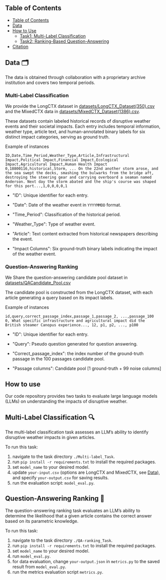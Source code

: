 ## Table of Contents <a name="table_of_contents"></a>

- [Table of Contents](#table_of_contents)
- [Data](#data)
- [How to Use](#usage)
  - [Task1: Multi-Label Classification](#task_1)
  - [Task2: Ranking-Based Question-Answering](#task_2)
- [Citation](#citation)

## Data <a name="data"></a> 🗂️
The data is obtained through collaboration with a proprietary archive institution and covers two temporal periods.
### Multi-Label Classification
We provide the LongCTX dataset in [datasets/LongCTX_Dataset(350).csv](./datasets/LongCTX_Dataset(350).csv) and the MixedCTX data in [datasets/MixedCTX_Dataset(1386).csv](./datasets/MixedCTX_Dataset(1386).csv).

These datasets contain labeled historical records of disruptive weather events and their societal impacts. Each entry includes temporal information, weather type, article text, and human-annotated binary labels for six distinct impact categories, serving as ground truth.

Example of instances
```csv
ID,Date,Time_Period,Weather_Type,Article,Infrastructural Impact,Political Impact,Financial Impact,Ecological Impact,Agricultural Impact,Human Health Impact
0,18800116,historical,Storm, ... On the 22nd another storm arose, and the sea swept the decks, smashing the bulwarks from the bridge aft, destroying the steering gear and carrying overboard a seaman named Anderson. Next day the storm abated and the ship's course was shaped for this port...,1,0,0,0,0,1
```  
- "ID": Unique identifier for each entry.

- "Date": Date of the weather event in `YYYYMMDD` format. 
  
- "Time_Period": Classification of the historical period.

- "Weather_Type": Type of weather event.

- "Article": Text content extracted from historical newspapers describing the event.

- "Impact Columns": Six ground-truth binary labels indicating the impact of the weather event.


### Question-Answering Ranking
We Share the question-answering candidate pool dataset in [datasets/QACandidate_Pool.csv](./datasets/QACandidate_Pool.csv)

The candidate pool is constructed from the LongCTX dataset, with each article generating a query based on its impact labels.

Example of instances
```csv
id,query,correct_passage_index,passage_1,passage_2, ...,passage_100
0, What specific infrastructure and agricultural impact did the British steamer Canopus experience..., 12, p1, p2, ..., p100
```
- "ID": Unique identifier for each entry.

- "Query": Pseudo question generated for question answering.

- "Correct_passage_index": the index number of the ground-truth passage in the 100 passages candidate pool.

- "Passage columns": Candidate pool [1 ground-truth + 99 noise columns] 

## How to use <a name="usage"></a>
Our code repository provides two tasks to evaluate large language models (LLMs) on understanding the impacts of disruptive weather.

## Multi-Label Classification <a name="task_1"></a> 🔍

The multi-label classification task assesses an LLM’s ability to identify disruptive weather impacts in given articles.

To run this task:
1. navigate to the task directory `./Multi-label_Task`.
2. run `pip install -r requirements.txt` to install the required packages.
3. set `model_name` to your desired model.
4. update `your-input.csv` (options are LongCTX and MixedCTX, see [Data](#data)), and specify  `your-output.csv` for saving results.
6. run the evaluation script: `model_eval.py`.

## Question-Answering Ranking <a name="task_2"></a> 🥇

The question-answering ranking task evaluates an LLM’s ability to determine the likelihood that a given article contains the correct answer based on its parametric knowledge.

To run this task:
1. navigate to the task directory `./QA-ranking_Task`.
2. run `pip install -r requirements.txt` to install the required packages.
3. set `model_name` to your desired model.
4. run `model_eval.py`.
5. for data evaluation, change `your-output.json` in `metrics.py` to the saved result from `model_eval.py`.
6. run the metrics evaluation script `metrics.py`.

